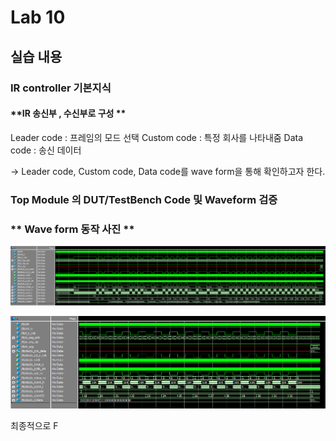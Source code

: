 # Lab 10
## 실습 내용
### **IR controller 기본지식**
#### **IR 송신부 , 수신부로 구성 **
Leader code : 프레임의 모드 선택
Custom code : 특정 회사를 나타내줌
Data code : 송신 데이터

-> Leader code, Custom code, Data code를  wave form을 통해 확인하고자 한다. 

### **Top Module 의 DUT/TestBench Code 및 Waveform 검증**
### ** Wave form 동작 사진 **
![](https://github.com/Beakyewon/logic-design/blob/master/practice10/graph.PNG)

![](https://github.com/Beakyewon/logic-design/blob/master/practice10/GRAPH%20B.PNG)

최종적으로 F
<!--stackedit_data:
eyJoaXN0b3J5IjpbMTg2OTQ0MzEzNCwtMTE0MjIyNjkzMywxNT
YwNDAzNDk4LC05NjUwODgwNTddfQ==
-->
